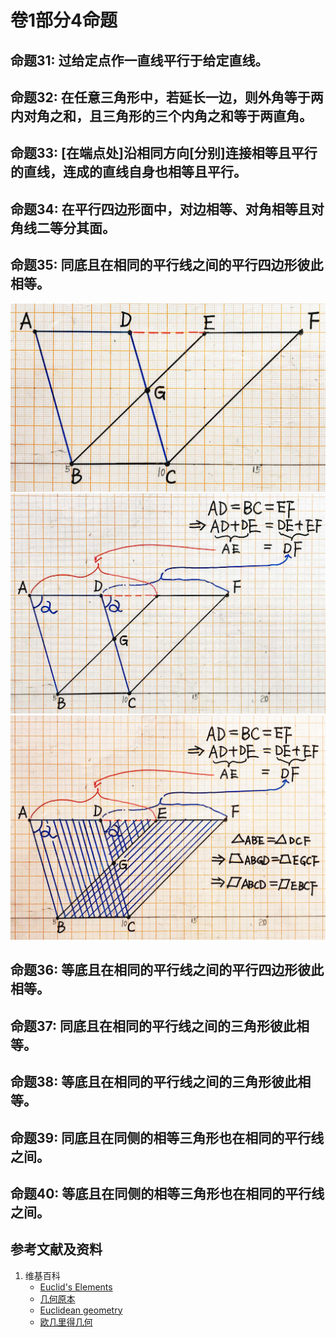 # 卷1部分4命题

## 命题31: 过给定点作一直线平行于给定直线。

## 命题32: 在任意三角形中，若延长一边，则外角等于两内对角之和，且三角形的三个内角之和等于两直角。

## 命题33: [在端点处]沿相同方向[分别]连接相等且平行的直线，连成的直线自身也相等且平行。

## 命题34: 在平行四边形面中，对边相等、对角相等且对角线二等分其面。

## 命题35: 同底且在相同的平行线之间的平行四边形彼此相等。
![](/images/欧几里得几何/欧几里得元素中典型的几何实验/卷1部分4命题/35a1.jpg)
![](/images/欧几里得几何/欧几里得元素中典型的几何实验/卷1部分4命题/35a2.jpg)
![](/images/欧几里得几何/欧几里得元素中典型的几何实验/卷1部分4命题/35a3.jpg)

## 命题36: 等底且在相同的平行线之间的平行四边形彼此相等。

## 命题37: 同底且在相同的平行线之间的三角形彼此相等。

## 命题38: 等底且在相同的平行线之间的三角形彼此相等。

## 命题39: 同底且在同侧的相等三角形也在相同的平行线之间。

## 命题40: 等底且在同侧的相等三角形也在相同的平行线之间。

## 参考文献及资料

1. 维基百科
	- [Euclid's Elements](https://en.wikipedia.org/wiki/Euclid%27s_Elements) 
	- [几何原本](https://zh.wikipedia.org/wiki/%E5%87%A0%E4%BD%95%E5%8E%9F%E6%9C%AC) 
	- [Euclidean geometry](https://en.wikipedia.org/wiki/Euclidean_geometry) 
	- [欧几里得几何](https://zh.wikipedia.org/wiki/%E6%AC%A7%E5%87%A0%E9%87%8C%E5%BE%97%E5%87%A0%E4%BD%95) 



